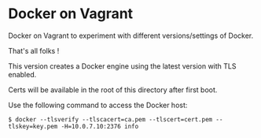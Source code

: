 # Docker on Vagrant

Docker on Vagrant to experiment with different versions/settings of Docker.

That's all folks !

This version creates a Docker engine using the latest version with TLS enabled.

Certs will be available in the root of this directory after first boot.

Use the following command to access the Docker host:

```
$ docker --tlsverify --tlscacert=ca.pem --tlscert=cert.pem --tlskey=key.pem -H=10.0.7.10:2376 info
```
